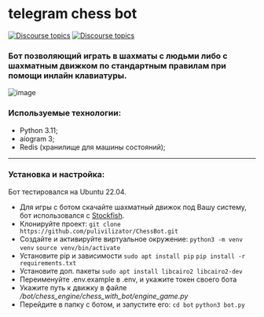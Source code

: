 # telegram chess bot

[![Discourse topics](https://img.shields.io/badge/telegram-%40pvp__chessbot-blue)](https://t.me/pvp_chessbot) [![Discourse topics](https://img.shields.io/badge/License-GPLv3-orange)](https://www.gnu.org/licenses/gpl-3.0) 

### Бот позволяющий играть в шахматы с людьми либо с шахматным движком по стандартным правилам при помощи инлайн клавиатуры.

![image](https://github.com/pulivilizator/ChessBot/assets/112427972/50d680a8-efd9-4ecf-9800-4dd82827d9e3)

### Используемые технологии:
- Python 3.11;
- aiogram 3;
- Redis (хранилище для машины состояний);
---
### Установка и настройка:

Бот тестировался на Ubuntu 22.04.

- Для игры с ботом скачайте шахматный движок под Вашу систему, бот использовался с [Stockfish](https://stockfishchess.org/download/).
- Клонируйте проект: `git clone https://github.com/pulivilizator/ChessBot.git`
- Создайте и активируйте виртуальное окружение: `python3 -m venv venv` `source venv/bin/activate`
- Установите pip и зависимости `sudo apt install pip` `pip install -r requirements.txt`
- Установите доп. пакеты `sudo apt install libcairo2 libcairo2-dev`
- Переименуйте .env.example в .env, и укажите токен своего бота
- Укажите путь к движку в файле */bot/chess_engine/chess_with_bot/engine_game.py*
- Перейдите в папку с ботом, и запустите его: `cd bot` `python3 bot.py`
